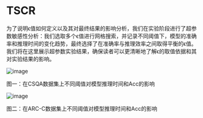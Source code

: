 # TSCR
为了说明ϵ值如何定义以及其对最终结果的影响分析，我们在实验阶段进行了超参数敏感性分析：我们选取多个ϵ值进行网格搜索，并记录不同阈值下，模型的准确率和推理时间的变化趋势，最终选择了在准确率与推理效率之间取得平衡的ϵ值。
我们将在这里展示超参数实验结果，确保读者可以更清晰地了解ϵ的取值依据和其对实验结果的影响。

![image](https://anonymous.4open.science/r/TSCR-D06E/arcc.png)

图一：在CSQA数据集上不同阈值对模型推理时间和Acc的影响

![image](https://anonymous.4open.science/r/TSCR-F004/csqa.png)

图二：在ARC-C数据集上不同阈值对模型推理时间和Acc的影响
